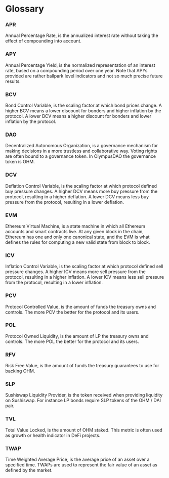 # Glossary

### APR

Annual Percentage Rate, is the annualized interest rate without taking the
effect of compounding into account.

### APY

Annual Percentage Yield, is the normalized representation of an interest rate,
based on a compounding period over one year. Note that APYs provided are rather
ballpark level indicators and not so much precise future results.

### BCV

Bond Control Variable, is the scaling factor at which bond prices change. A
higher BCV means a lower discount for bonders and higher inflation by the
protocol. A lower BCV means a higher discount for bonders and lower inflation by
the protocol.

### DAO

Decentralized Autonomous Organization, is a governance mechanism for making
decisions in a more trustless and collaborative way. Voting rights are often
bound to a governance token. In OlympusDAO the governance token is OHM.

### DCV

Deflation Control Variable, is the scaling factor at which protocol defined buy
pressure changes. A higher DCV means more buy pressure from the protocol, resulting in a higher deflation. A
lower DCV means less buy pressure from the protocol, resulting in a lower deflation.

### EVM

Ethereum Virtual Machine, is a state machine in which all Ethereum accounts and
smart contracts live. At any given block in the chain, Ethereum has one and only
one canonical state, and the EVM is what defines the rules for computing a new
valid state from block to block.

### ICV

Inflation Control Variable, is the scaling factor at which protocol defined sell
pressure changes. A higher ICV means more sell pressure from the protocol, resulting in a higher inflation. A
lower ICV means less sell pressure from the protocol, resulting in a lower inflation.

### PCV

Protocol Controlled Value, is the amount of funds the treasury owns and
controls. The more PCV the better for the protocol and its users.

### POL

Protocol Owned Liquidity, is the amount of LP the treasury owns and
controls. The more POL the better for the protocol and its users.

### RFV

Risk Free Value, is the amount of funds the treasury guarantees to use for
backing OHM.

### SLP

Sushiswap Liquidity Provider, is the token received when providing liquidity on
Sushiswap. For instance LP bonds require SLP tokens of the OHM / DAI pair.

### TVL

Total Value Locked, is the amount of OHM staked. This metric is often used as
growth or health indicator in DeFi projects.

### TWAP

Time Weighted Average Price, is the average price of an asset over a specified
time. TWAPs are used to represent the fair value of an asset as defined by the
market.
